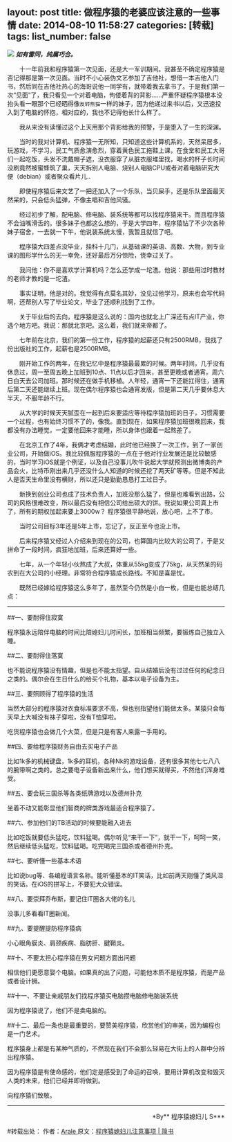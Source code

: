 layout: post
title: 做程序猿的老婆应该注意的一些事情
date: 2014-08-10 11:58:27
categories: [转载]
tags: 
list_number: false
---
<!--more-->
![](http://photo4blog.qiniudn.com/notice_before_too_late.jpg)
***如有雷同，纯属巧合。***

&emsp;&emsp;十一年前我和程序猿第一次见面，还是大一军训期间。我甚至不确定程序猿是否记得那是第一次见面。当时不小心装伪文艺参加了吉他社，想借一本吉他入门书，然后同在吉他社热心的海哥说他一同学有，就带着我去拿书了。于是我们第一次“见面”了，我只看见一个对着电脑，佝偻着背的背影......严重怀疑程序猿根本没抬头看一眼那个已经晒得像`反转熊猫`一样的妹子，因为他递过来书以后，又迅速投入到了电脑的怀抱，相对应的，我也不记得他长什么样了。

&emsp;&emsp;我从来没有读懂过这个上天用那个背影给我的预警，于是堕入了一生的深渊。

&emsp;&emsp;当时的我对计算机、程序猿一无所知，只知道这些计算机系的，天然呆居多，玩游戏，不学习，民工气质愈演愈烈，穿着黄色民工拖鞋上课，在食堂和民工大哥们一起吃饭，头发不洗戴帽子遮，没衣服穿了从脏衣服堆里找，喝水的杯子长时间没刷竟然被蜜蜂筑了巢，天天拆别人电脑、烧别人电脑CPU或者对着电脑研究大便（debian）或者聚众看片儿..

&emsp;&emsp;即使程序猿后来文艺了一把还加入了一个乐队，当贝屎手，还是乐队里面最天然呆的，只会低头猛弹，不像主唱和吉他风骚。

&emsp;&emsp;经过初步了解，配电脑、修电脑、装系统等都可以找程序猿来干。而且程序猿不会油嘴滑舌的。很多妹子也都这么想的，于是大学四年，程序猿钻了不少次各种妹子宿舍，一去就一下午，他说装系统太慢，我暂且就信了吧。

&emsp;&emsp;程序猿大四差点没毕业，挂科十几门，从基础课的英语、高数、大物，到专业课的图形学什么的无一幸免，还好最后万分惊险，侥幸过关了。

&emsp;&emsp;我问他：你不是喜欢学计算机吗？怎么还学成一坨渣。他说：那些用过时教材的老师才教的是一坨渣。

&emsp;&emsp;事实证明，他是对的。我觉得有点莫名其妙，没见过他学习，原来也会写代码啊，还帮别人写了毕业论文，毕业了还顺利找到了工作。

&emsp;&emsp;关于毕业后的去向，程序猿是这么说的：国内也就北上广深还有点IT产业，你选个地方吧。我说：那就北京吧。这么着，我们就来帝都了。

&emsp;&emsp;七年前在北京，我们的第一份工作，程序猿的起薪还只有2500RMB，我找了份出版社的工作，起薪也是2500RMB。

&emsp;&emsp;刚开始工作的两年，在我记忆中是程序猿最最累的时候。两年时间，几乎没有休息过，周一至周五晚上加班到10点、11点以后才回来，甚至更晚或者通宵。周六日白天去公司加班。那时候还在做手机移植。人年轻，通宵一下还能扛得住，通宵后第二天还能继续上班。现在偶尔程序猿也会通宵发版，但是第二天几乎要休息大半天，不服年龄不行。

&emsp;&emsp;从大学的时候天天腻歪在一起到后来要适应等待程序猿加班的日子，习惯需要一个过程，也有始终习惯不了的，像我。直到现在，如果程序猿加班很晚回来，我都没有办法睡觉，一定要他回来才能睡，所以身体也跟着一起熬差了。

&emsp;&emsp;在北京工作了4年，我俩才考虑结婚，此时他已经换了一次工作，到了一家创业公司，开始做iOS。我比较佩服程序猿的一点在于他对行业发展还是比较敏感的，当时学习iOS就是个例证，以及自己没事儿吹牛说起大学就预测出微博类的产品会火，比特币刚出来几乎还没什么人知道的时候还挖了两天矿等等。但是不知此人是否天生命里没有横财，所以还只是勤勤恳恳打工过日子。

&emsp;&emsp;新换到创业公司也成了技术负责人，加班没那么猛了，但是也难看到出路，公司的风格很难改变，所以最后没有相信公司给出硕大的饼。我说如果公司真上市了，所有的期权加起来要上3000w？ 程序猿很平静地说，放心吧，上不了市。

&emsp;&emsp;当时公司目标3年还是5年上市，忘记了，反正至今也没上市。

&emsp;&emsp;后来程序猿又经过人介绍来到现在的公司，也算国内比较大的公司了，于是又拼命了一段时间，疯狂地加班，后来还算好一些。

&emsp;&emsp;七年，从一个年轻小伙熬成了大叔，体重从55kg变成了75kg，从天然呆的码农到在大公司的小经理。非常符合程序猿成长路线。不知是喜是忧。

&emsp;&emsp;既然已经嫁给程序猿这么多年了，虽然至今仍然是小白一枚，但是也能总结几点：

---
##一、要耐得住寂寞

程序猿永远陪伴电脑的时间比陪媳妇儿时间长，加班相当频繁，要锻炼自己独立入睡。
<br/>

##二、要耐得住落寞

也不能说程序猿没有情趣，但是也不能太指望。自从结婚后没有过过任何的纪念日之类的。偶尔会在生日什么的给买个礼物，基本以电子设备为主。
<br/>

##三、要照顾得了程序猿的生活

当然大部分的程序猿对衣食标准要求不高，但也别指望他们能做太多。某猿只会每天早上大喊没有袜子穿啦，没有T恤穿啦。

吃货程序猿也会做几个大菜，但是只是有客人来露一手用的。
<br/>

##四、要给程序猿财务自由去买电子产品

比如1k多的机械键盘，1k多的耳机，各种Nk的游戏设备，还有很多其他七七八八的腕带啊之类的。总之要电子设备新出来什么，他们想买就得买，不然他们浑身难受。
<br/>

##五、要会玩三国杀等各类纸牌游戏以及德州扑克

坐着不动又能彰显他们智商的牌类游戏最适合程序猿了。
<br/>

##六、参加他们的TB活动的时候要能融入进去

比如吃饭就要低头猛吃，饮料猛喝。偶尔听见“来干一下”，就干一下，呵呵一笑，然后继续低头猛吃，饮料猛喝。吃完喝完三国杀或者德州扑克。
<br/>

##七、要听懂一些基本术语

比如说bug等、各编程语言名称。能听懂基本的IT笑话，比如前两天刚懂了类风湿的笑话。在iOS的拼写上，不要犯大众错误。
<br/>

##八、要崇拜乔布斯，要记住IT圈各大佬的名儿

没事儿多看看IT圈新闻。
<br/>

##九、要提醒提防程序猿病

小心眼角膜炎、肩颈疾病、脂肪肝、腱鞘炎。
<br/>

##十、不要太担心程序猿在男女问题方面出问题

相信他们更愿意娶个电脑。如果真的出了问题，可能他本质不是程序猿，而是产品或者设计狮。
<br/>

##十一、不要让亲戚朋友们找程序猿买电脑攒电脑修电脑装系统

因为程序猿说了，他们不是卖电脑的。
<br/>

##十二、最后一条也是最重要的，要赞美程序猿，欣赏他们的审美，因为编程也是一门艺术。

程序猿身上都是有某种气质的，不然现在我们不会那么轻易在大街上的人群中分辨出程序猿。

因为程序猿是有使命感的，他们定是感受到了命运的召唤，要用计算机改变和毁灭人类的未来，他们已经并即将做到。

向程序猿们致敬。

---

<p align="right">*By**  程序猿媳妇儿 S***</p>

#转载出处：
作者：[Arale ](http://jianshu.io/users/f77ec04539c0/latest_articles)
原文：[程序猿媳妇儿注意事项 | 简书](http://jianshu.io/p/492903fb7005)
